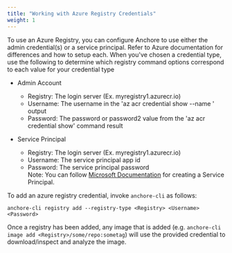 ```yaml
---
title: "Working with Azure Registry Credentials"
weight: 1
---
```


To use an Azure Registry, you can configure Anchore to use either the admin credential(s) or a service principal. Refer to Azure documentation for differences and how to setup each.  When you've chosen a credential type, use the following to determine which registry command options correspond to each value for your credential type

- Admin Account

    - Registry: The login server (Ex. myregistry1.azurecr.io)
    - Username: The username in the 'az acr credential show --name <registry name>' output
    - Password: The password or password2 value from the 'az acr credential show' command result

- Service Principal

    - Registry: The login server (Ex. myregistry1.azurecr.io)
    - Username: The service principal app id
    - Password: The service principal password  
      Note: You can follow [Microsoft Documentation](https://docs.microsoft.com/en-us/azure/container-registry/container-registry-auth-service-principal) for creating a Service Principal.

To add an azure registry credential, invoke `anchore-cli` as follows:

`anchore-cli registry add --registry-type <Registry> <Username> <Password>`

Once a registry has been added, any image that is added (e.g. `anchore-cli image add <Registry>/some/repo:sometag`) will use the provided credential to download/inspect and analyze the image.
